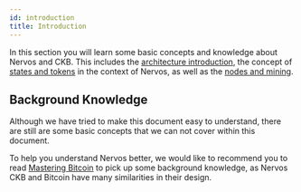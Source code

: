```yaml
---
id: introduction
title: Introduction
---
```


In this section you will learn some basic concepts and knowledge about Nervos and CKB. This includes the [architecture introduction](architecture), the concept of [states and tokens](states-tokens) in the context of Nervos, as well as the [nodes and mining](node-mining).

## Background Knowledge

Although we have tried to make this document easy to understand, there are still are some basic concepts that we can not cover within this document.

To help you understand Nervos better, we would like to recommend you to read [Mastering Bitcoin](https://github.com/bitcoinbook/bitcoinbook) to pick up some background knowledge, as Nervos CKB and Bitcoin have many similarities in their design.